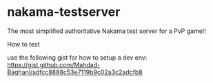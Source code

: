 # nakama-testserver
The most simplified authoritative Nakama test server for a PvP game!! 

How to test

use the following gist for how to setup a dev env: 
https://gist.github.com/Mahdad-Baghani/adfcc8888c53e7119b9c02a3c2adcfb8
